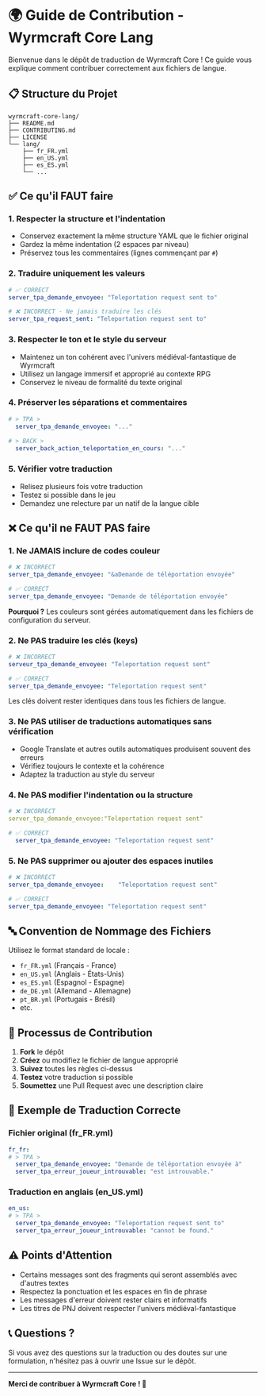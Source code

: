# 🌍 Guide de Contribution - Wyrmcraft Core Lang

Bienvenue dans le dépôt de traduction de Wyrmcraft Core ! Ce guide vous explique comment contribuer correctement aux fichiers de langue.

## 📋 Structure du Projet

```
wyrmcraft-core-lang/
├── README.md
├── CONTRIBUTING.md
├── LICENSE
└── lang/
    ├── fr_FR.yml
    ├── en_US.yml
    ├── es_ES.yml
    └── ...
```

## ✅ Ce qu'il FAUT faire

### 1. **Respecter la structure et l'indentation**
- Conservez exactement la même structure YAML que le fichier original
- Gardez la même indentation (2 espaces par niveau)
- Préservez tous les commentaires (lignes commençant par `#`)

### 2. **Traduire uniquement les valeurs**
```yaml
# ✅ CORRECT
server_tpa_demande_envoyee: "Teleportation request sent to"

# ❌ INCORRECT - Ne jamais traduire les clés
server_tpa_request_sent: "Teleportation request sent to"
```

### 3. **Respecter le ton et le style du serveur**
- Maintenez un ton cohérent avec l'univers médiéval-fantastique de Wyrmcraft
- Utilisez un langage immersif et approprié au contexte RPG
- Conservez le niveau de formalité du texte original

### 4. **Préserver les séparations et commentaires**
```yaml
# > TPA >
  server_tpa_demande_envoyee: "..."
  
# > BACK >
  server_back_action_teleportation_en_cours: "..."
```

### 5. **Vérifier votre traduction**
- Relisez plusieurs fois votre traduction
- Testez si possible dans le jeu
- Demandez une relecture par un natif de la langue cible

## ❌ Ce qu'il ne FAUT PAS faire

### 1. **Ne JAMAIS inclure de codes couleur**
```yaml
# ❌ INCORRECT
server_tpa_demande_envoyee: "&aDemande de téléportation envoyée"

# ✅ CORRECT
server_tpa_demande_envoyee: "Demande de téléportation envoyée"
```
**Pourquoi ?** Les couleurs sont gérées automatiquement dans les fichiers de configuration du serveur.

### 2. **Ne PAS traduire les clés (keys)**
```yaml
# ❌ INCORRECT
serveur_tpa_demande_envoyee: "Teleportation request sent"

# ✅ CORRECT
server_tpa_demande_envoyee: "Teleportation request sent"
```
Les clés doivent rester identiques dans tous les fichiers de langue.

### 3. **Ne PAS utiliser de traductions automatiques sans vérification**
- Google Translate et autres outils automatiques produisent souvent des erreurs
- Vérifiez toujours le contexte et la cohérence
- Adaptez la traduction au style du serveur

### 4. **Ne PAS modifier l'indentation ou la structure**
```yaml
# ❌ INCORRECT
server_tpa_demande_envoyee:"Teleportation request sent"

# ✅ CORRECT
  server_tpa_demande_envoyee: "Teleportation request sent"
```

### 5. **Ne PAS supprimer ou ajouter des espaces inutiles**
```yaml
# ❌ INCORRECT
server_tpa_demande_envoyee:    "Teleportation request sent"   

# ✅ CORRECT
server_tpa_demande_envoyee: "Teleportation request sent"
```

## 🔤 Convention de Nommage des Fichiers

Utilisez le format standard de locale :
- `fr_FR.yml` (Français - France)
- `en_US.yml` (Anglais - États-Unis)
- `es_ES.yml` (Espagnol - Espagne)
- `de_DE.yml` (Allemand - Allemagne)
- `pt_BR.yml` (Portugais - Brésil)
- etc.

## 📝 Processus de Contribution

1. **Fork** le dépôt
2. **Créez** ou modifiez le fichier de langue approprié
3. **Suivez** toutes les règles ci-dessus
4. **Testez** votre traduction si possible
5. **Soumettez** une Pull Request avec une description claire

## 🎯 Exemple de Traduction Correcte

### Fichier original (fr_FR.yml)
```yaml
fr_fr:
# > TPA >
  server_tpa_demande_envoyee: "Demande de téléportation envoyée à"
  server_tpa_erreur_joueur_introuvable: "est introuvable."
```

### Traduction en anglais (en_US.yml)
```yaml
en_us:
# > TPA >
  server_tpa_demande_envoyee: "Teleportation request sent to"
  server_tpa_erreur_joueur_introuvable: "cannot be found."
```

## ⚠️ Points d'Attention

- Certains messages sont des fragments qui seront assemblés avec d'autres textes
- Respectez la ponctuation et les espaces en fin de phrase
- Les messages d'erreur doivent rester clairs et informatifs
- Les titres de PNJ doivent respecter l'univers médiéval-fantastique

## 📞 Questions ?

Si vous avez des questions sur la traduction ou des doutes sur une formulation, n'hésitez pas à ouvrir une Issue sur le dépôt.

---

**Merci de contribuer à Wyrmcraft Core ! 🐉**
